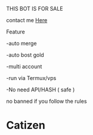 THIS BOT IS FOR SALE

contact me [Here](https://t.me/Nezuaoi)

Feature

-auto merge

-auto bost gold

-multi account

-run via Termux/vps

-No need API/HASH ( safe )

no banned if you follow the rules
# Catizen
